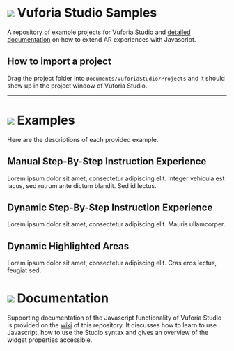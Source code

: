 # ![](https://placehold.it/24/5BB73B/ffffff?text=+) Vuforia Studio Samples

A repository of example projects for Vuforia Studio and [detailed documentation](https://github.com/patrickscheper/vuforiastudio/wiki) on how to extend AR experiences with Javascript.

## How to import a project

Drag the project folder into `Documents/VuforiaStudio/Projects` and it should show up in the project window of Vuforia Studio.

---
# ![](https://placehold.it/24/F1B434/ffffff?text=+) Examples

Here are the descriptions of each provided example.

##  Manual Step-By-Step Instruction Experience
Lorem ipsum dolor sit amet, consectetur adipiscing elit. Integer vehicula est lacus, sed rutrum ante dictum blandit. Sed id lectus. 

## Dynamic Step-By-Step Instruction Experience
Lorem ipsum dolor sit amet, consectetur adipiscing elit. Mauris ullamcorper. 

## Dynamic Highlighted Areas
Lorem ipsum dolor sit amet, consectetur adipiscing elit. Cras eros lectus, feugiat sed. 

# ![](https://placehold.it/24/236192/ffffff?text=+) Documentation

Supporting documentation of the Javascript functionality of Vuforia Studio is provided on the [wiki](https://github.com/patrickscheper/vuforiastudio/wiki) of this repository. It discusses how to learn to use Javascript, how to use the Studio syntax and gives an overview of the widget properties accessible.

